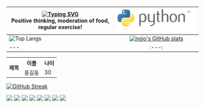 |  [![Typing SVG](https://readme-typing-svg.demolab.com?font=Fira+Code&weight=600&pause=1000&color=78F713&width=435&lines=%EA%B8%8D%EC%A0%95%EC%A0%81%EC%9D%B8+%EC%82%AC%EA%B3%A0+%EC%9D%8C%EC%8B%9D%EC%9D%98+%EC%A0%88%EC%A0%9C+%EA%B7%9C%EC%B9%99%EC%A0%81%EC%9D%B8+%EC%9A%B4%EB%8F%99)](https://git.io/typing-svg)  <br> Positive thinking, moderation of food, regular exercise!| <img src="./img/python-logo-generic.svg"  width="300px" > |
|---|:---:|
| ![Top Langs](https://github-readme-stats.vercel.app/api/top-langs/?username=ngio&layout=compact)  |[![ngio's GitHub stats](https://github-readme-stats.vercel.app/api?username=ngio&show_icons=true&theme=radical)](https://github.com/anuraghazra/github-readme-stats)|
|---|:---:|



 <table>
    <tr>
        <th rowspan="2">제목</th>
        <th>이름</th>
        <th>나이</th>
    </tr>
    <tr>
        <td>홍길동</td>
        <td>30</td>
    </tr>
</table>






[![GitHub Streak](https://streak-stats.demolab.com?user=ngio&theme=dark&locale=ko&mode=weekly)](https://git.io/streak-stats)


<!--
https://simpleicons.org/?q=qt 
https://shields.io/badges
-->
<img src="https://img.shields.io/badge/python-3776AB?style=flat-square&logo=python&logoColor=black"/> <img src="https://img.shields.io/badge/jquery-0769AD?style=flat-square&logo=jquery&logoColor=black"/> <img src="https://img.shields.io/badge/html5-E34F26?style=flat-square&logo=html5&logoColor=black"/>
<img src="https://img.shields.io/badge/microsoftsqlserver-CC2927?style=flat-square&logo=microsoftsqlserver&logoColor=black"/>
<img src="https://img.shields.io/badge/nodedotjs-339933?style=flat-square&logo=nodedotjs&logoColor=black"/>
<img src="https://img.shields.io/badge/anaconda-44A833?style=flat-square&logo=anaconda&logoColor=black"/>
<img src="https://img.shields.io/badge/qt-41CD52?style=flat-square&logo=qt&logoColor=black"/>
<img src="https://img.shields.io/badge/frontendmentor-3F54A3?style=flat-square&logo=frontendmentor&logoColor=black"/>



<!--
**ngio/ngio** is a ✨ _special_ ✨ repository because its `README.md` (this file) appears on your GitHub profile.

Here are some ideas to get you started:

- 🔭 I’m currently working on ...
- 🌱 I’m currently learning ...
- 👯 I’m looking to collaborate on ...
- 🤔 I’m looking for help with ...
- 💬 Ask me about ...
- 📫 How to reach me: ...
- 😄 Pronouns: ...
- ⚡ Fun fact: ...

-->
